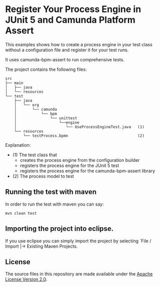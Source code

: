 # Register Your Process Engine in JUnit 5 and Camunda Platform Assert

This examples shows how to create a process engine in your test class without a configuration file and register it for your test runs.

It uses camunda-bpm-assert to run comprehensive tests.

The project contains the following files:

```
src
├── main
│   ├── java
│   └── resources
└── test
    ├── java
    │   └── org
    │       └── camunda
    │           └── bpm
    │               └── unittest
    │                   └──engine
    │                      └── UseProcessEngineTest.java   (1)
    └── resources
        └── testProcess.bpmn                               (2)
```
Explanation:
* (1) The test class that
    * creates the process engine from the configuration builder
    * registers the process engine for the JUnit 5 test
    * registers the process engine for the camunda-bpm-assert library
* (2) The process model to test

## Running the test with maven

In order to run the test with maven you can say:

```
mvn clean test
```

## Importing the project into eclipse.

If you use eclipse you can simply import the project by selecting `File / Import |-> Existing Maven Projects.

[assert]: https://github.com/camunda/camunda-bpm-assert

## License
The source files in this repository are made available under the [Apache License Version 2.0](../../LICENSE). 